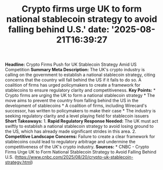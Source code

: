 ﻿---
title: "Crypto firms urge UK to form national stablecoin strategy to avoid falling behind U.S.'
date: '2025-08-21T16:39:27"
category: "Markets"
summary: ""
slug: "crypto firms urge uk to form national stablecoin strategy to"
source_urls:
  - "https://www.cnbc.com/2025/08/20/crypto-uk-stablecoin-strategy.html"
seo:
  title: "Crypto firms urge UK to form national stablecoin strategy to avoid falling behind U.S. | Hash n Hedge'
  description: '"
  keywords: ["news", "markets", "brief"]
---
**Headline:** Crypto Firms Push for UK Stablecoin Strategy Amid US Competition  **Summary Meta Description:** The UK's crypto industry is calling on the government to establish a national stablecoin strategy, citing concerns that the country will fall behind the US if it fails to do so. A coalition of firms has urged policymakers to create a framework for stablecoins to ensure regulatory clarity and competitiveness.  **Key Points:**  * Crypto firms are urging the UK to form a national stablecoin strategy * The move aims to prevent the country from falling behind the US in the development of stablecoins * A coalition of firms, including Wirecard's successor, has written to policymakers to make their case * The industry is seeking regulatory clarity and a level playing field for stablecoin issuers  **Short Takeaways:**  1. **Rapid Regulatory Response Needed:** The UK must act swiftly to establish a national stablecoin strategy to avoid losing ground to the US, which has already made significant strides in this area. 2. **Competitive Landscape Concerns:** Failure to create a clear framework for stablecoins could lead to regulatory arbitrage and undermine the competitiveness of the UK's crypto industry.  **Sources:**  * CNBC - Crypto Firms Urge UK to Form National Stablecoin Strategy to Avoid Falling Behind U.S. (https://www.cnbc.com/2025/08/20/crypto-uk-stablecoin-strategy.html) 
